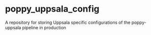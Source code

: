# poppy_uppsala_config
A repository for storing Uppsala specific configurations of the poppy-uppsala pipeline in production
